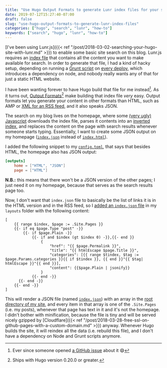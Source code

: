 ```yaml
---
title: "Use Hugo Output Formats to generate Lunr index files for your static site search"
date: 2019-07-12T15:27:40-07:00
draft: false
slug: "use-hugo-output-formats-to-generate-lunr-index-files"
categories: ["hugo", "search", "lunr", "how-to"]
keywords: ["search", "hugo", "lunr", "how-to"]
---
```


[I've been using Lunr.js]({{< ref "/post/2018-03-02-searching-your-hugo-site-with-lunr.md" >}}) to enable some basic site search on this blog. Lunr.js requires an [index file](/index.json) that contains all the content you want to make available for search. In order to generate that file, I had a kind of hacky setup, depending on running a [Grunt script](https://github.com/bartdegoede/blog/blob/7eccae434335c6ab6ec5e10240dbc89884a194ad/Gruntfile.js) on [every deploy](https://github.com/bartdegoede/blog/commit/335d19e81016633823ccfb6fbb2038c891182bbb#diff-60254338249f657a0a83f98258a56bfeL9), which introduces a dependency on node, and nobody really wants any of that for just a static HTML website.<!--more-->

I have been wanting forever to have Hugo build that file for me instead[^gh_issue]. As it turns out, [Output Formats](https://gohugo.io/templates/output-formats/#output-formats-for-pages)[^hugo] make building that index file _very_ easy. Output formats let you generate your content in other formats than HTML, such as AMP or [XML for an RSS feed](https://bart.degoe.de/index.xml), and it also speaks JSON.

The search on my blog lives on the homepage, where some [(very ugly) Javascript](https://github.com/bartdegoede/blog/blob/335d19e81016633823ccfb6fbb2038c891182bbb/static/js/search/search.js) downloads the index file, parses it contents into an [inverted index](https://en.wikipedia.org/wiki/Inverted_index), and replaces the content on the page with search results whenever someone starts typing. Essentially, I want to create some JSON output on my homepage ([`index.json`](/index.json) instead of [`index.html`](/index.html)).

I added the following snippet to my [`config.toml`](https://github.com/bartdegoede/blog/blob/335d19e81016633823ccfb6fbb2038c891182bbb/config.toml#L24-L26), that says that besides HTML, the homepage also has JSON output:

```toml
[outputs]
    home = ["HTML", "JSON"]
    page = ["HTML"]
```
**N.B.:** this means that there won't be a JSON version of the other pages; I just need it on my homepage, because that serves as the search results page too.

Now, I don't want that `index.json` file to basically be the list of links it is in the HTML version and in the RSS feed, so I [added an `index.json` file](https://github.com/bartdegoede/blog/blob/335d19e81016633823ccfb6fbb2038c891182bbb/layouts/index.json) in my `layouts` folder with the following content:

```
[
    {{ range $index, $page := .Site.Pages }}
    {{- if eq $page.Type "post" -}}
        {{- if $page.Plain -}}
            {{- if and $index (gt $index 0) -}},{{- end }}
                {
                    "href": "{{ $page.Permalink }}",
                    "title": "{{ htmlEscape $page.Title }}",
                    "categories": [{{ range $tindex, $tag := $page.Params.categories }}{{ if $tindex }}, {{ end }}"{{ $tag| htmlEscape }}"{{ end }}],
                    "content": {{$page.Plain | jsonify}}
                }
            {{- end -}}
      {{- end -}}
    {{- end -}}
]
```

This will render a JSON file (named [`index.json`](/index.json)) with an array in the [root directory of my site](https://github.com/bartdegoede/bartdegoede.github.io/blob/master/index.json), and every item in that array is one of the `.Site.Pages` (i.e. my posts), whenever that page has text in it and it's not the homepage. I didn't bother with minification, because the file is tiny and will be served nicely gzipped by [Cloudflare]({{< ref "/post/2018-03-28-free-ssl-on-github-pages-with-a-custom-domain.md" >}}) anyway. Whenever Hugo builds the site, it will reindex all the data (i.e. rebuild this file), and I don't have a dependency on Node and Grunt scripts anymore.

[^hugo]: Ships with Hugo version 0.20.0 or greater.
[^gh_issue]: Ever since someone opened [a GitHub issue](https://github.com/bartdegoede/blog/issues/1) about it 😄
